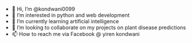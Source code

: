 - 👋 Hi, I’m @kondwani0099
- 👀 I’m interested in python and web development
- 🌱 I’m currently learning artificial intelligence
- 💞️ I’m looking to collaborate on my projects on plant disease predictions
- 📫 How to reach me via Facebook @ yiren kondwani

<!---
kondwani0099/kondwani0099 is a ✨ special ✨ repository because its `README.md` (this file) appears on your GitHub profile.
You can click the Preview link to take a look at your changes.
--->
